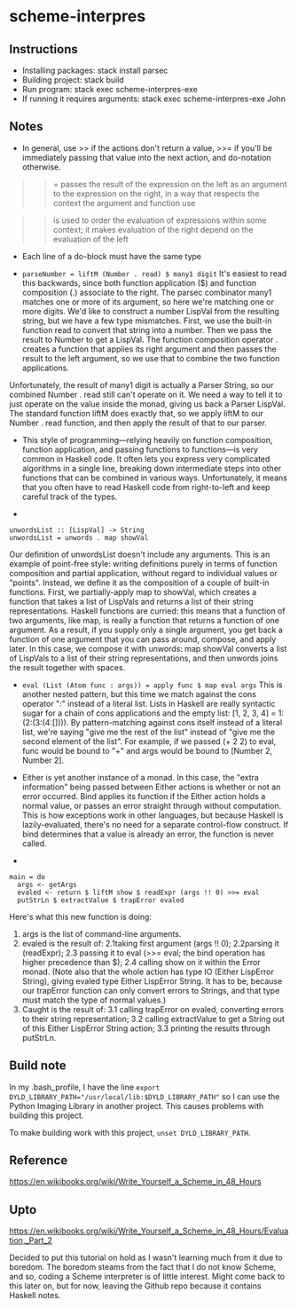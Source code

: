 # scheme-interpres

## Instructions

* Installing packages: stack install parsec
* Building project: stack build
* Run program: stack exec scheme-interpres-exe
* If running it requires arguments: stack exec scheme-interpres-exe John

## Notes

* In general, use >> if the actions don't return a value, >>= if you'll be immediately passing that value into the next action, and do-notation otherwise.

>>= passes the result of the expression on the left as an argument to the expression on the right, in a way that respects the context the argument and function use

>> is used to order the evaluation of expressions within some context; it makes evaluation of the right depend on the evaluation of the left

* Each line of a do-block must have the same type

* ```parseNumber = liftM (Number . read) $ many1 digit```
It's easiest to read this backwards, since both function application ($) and function composition (.) associate to the right. The parsec combinator many1 matches one or more of its argument, so here we're matching one or more digits. We'd like to construct a number LispVal from the resulting string, but we have a few type mismatches. First, we use the built-in function read to convert that string into a number. Then we pass the result to Number to get a LispVal. The function composition operator . creates a function that applies its right argument and then passes the result to the left argument, so we use that to combine the two function applications.

Unfortunately, the result of many1 digit is actually a Parser String, so our combined Number . read still can't operate on it. We need a way to tell it to just operate on the value inside the monad, giving us back a Parser LispVal. The standard function liftM does exactly that, so we apply liftM to our Number . read function, and then apply the result of that to our parser.

* This style of programming—relying heavily on function composition, function application, and passing functions to functions—is very common in Haskell code. It often lets you express very complicated algorithms in a single line, breaking down intermediate steps into other functions that can be combined in various ways. Unfortunately, it means that you often have to read Haskell code from right-to-left and keep careful track of the types.

*
```
unwordsList :: [LispVal] -> String
unwordsList = unwords . map showVal
```
Our definition of unwordsList doesn't include any arguments. This is an example of point-free style: writing definitions purely in terms of function composition and partial application, without regard to individual values or "points". Instead, we define it as the composition of a couple of built-in functions. First, we partially-apply map to showVal, which creates a function that takes a list of LispVals and returns a list of their string representations. Haskell functions are curried: this means that a function of two arguments, like map, is really a function that returns a function of one argument. As a result, if you supply only a single argument, you get back a function of one argument that you can pass around, compose, and apply later. In this case, we compose it with unwords: map showVal converts a list of LispVals to a list of their string representations, and then unwords joins the result together with spaces.

* ```eval (List (Atom func : args)) = apply func $ map eval args```
This is another nested pattern, but this time we match against the cons operator ":" instead of a literal list. Lists in Haskell are really syntactic sugar for a chain of cons applications and the empty list: [1, 2, 3, 4] = 1:(2:(3:(4:[]))). By pattern-matching against cons itself instead of a literal list, we're saying "give me the rest of the list" instead of "give me the second element of the list". For example, if we passed (+ 2 2) to eval, func would be bound to "+" and args would be bound to [Number 2, Number 2].

* Either is yet another instance of a monad. In this case, the "extra information" being passed between Either actions is whether or not an error occurred. Bind applies its function if the Either action holds a normal value, or passes an error straight through without computation. This is how exceptions work in other languages, but because Haskell is lazily-evaluated, there's no need for a separate control-flow construct. If bind determines that a value is already an error, the function is never called.

*
```
main = do
  args <- getArgs
  evaled <- return $ liftM show $ readExpr (args !! 0) >>= eval
  putStrLn $ extractValue $ trapError evaled
```
Here's what this new function is doing:

1. args is the list of command-line arguments.
2. evaled is the result of:
2.1taking first argument (args !! 0);
2.2parsing it (readExpr);
2.3 passing it to eval (>>= eval; the bind operation has higher precedence than $);
2.4 calling show on it within the Error monad. (Note also that the whole action has type IO (Either LispError String), giving evaled type Either LispError String. It has to be, because our trapError function can only convert errors to Strings, and that type must match the type of normal values.)
3. Caught is the result of:
3.1 calling trapError on evaled, converting errors to their string representation;
3.2 calling extractValue to get a String out of this Either LispError String action;
3.3 printing the results through putStrLn.

## Build note

In my .bash_profile, I have the line ```export DYLD_LIBRARY_PATH="/usr/local/lib:$DYLD_LIBRARY_PATH"``` so I can use the Python Imaging Library in another project. This causes problems with building this project.

To make building work with this project, ```unset DYLD_LIBRARY_PATH```.

## Reference

https://en.wikibooks.org/wiki/Write_Yourself_a_Scheme_in_48_Hours

## Upto
https://en.wikibooks.org/wiki/Write_Yourself_a_Scheme_in_48_Hours/Evaluation,_Part_2

Decided to put this tutorial on hold as I wasn't learning much from it due to boredom. The boredom steams from the fact that I do not know Scheme, and so, coding a Scheme interpreter is of little interest. Might come back to this later on, but for now, leaving the Github repo because it contains Haskell notes.